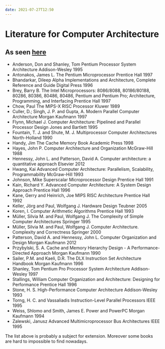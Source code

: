 ```yaml
---
date: 2021-07-27T12:50
---
```


# Literature for Computer Architecture

## As seen [here](https://www.infomath-bib.de/tmp/vorlesungen/info-core_computer-architecture.html)

* Anderson, Don and Shanley, Tom Pentium Processor System Architecture Addison-Wesley 1995
* Antonakos, James L. The Pentium Microprocessor Prentice Hall 1997
* Bhandarkar, Dileep Alpha Implementations and Architecture, Complete Reference and Guide Digital Press 1996
* Brey, Barry B. The Intel Microprocessors: 8086/8088, 80186/80188, 80286, 80386, 80486, 80486, Pentium and Pentium Pro; Architecture, Programming, and Interfacing Prentice Hall 1997
* Chow, Paul The MIPS-X RISC Processor Kluwer 1989
* Culler, D.; Singh, J. P. and Gupta, A. Modern Parallel Computer Architecture Morgan Kaufmann 1997
* Flynn, Michael J. Computer Architecture: Pipelined and Parallel Processor Design Jones and Bartlett 1995
* Fountain, T. J. and Shute, M. J. Multiprocessor Computer Architectures North-Holland 1990
* Handy, Jim The Cache Memory Book Academic Press 1998
* Hayes, John P. Computer Architecture and Organization McGraw-Hill 1988
* Hennessy, John L. and Patterson, David A. Computer architecture: a quantitative approach Elsevier 2012
* Hwang, Kai Advanced Computer Architecture: Parallelism, Scalability, Programmability McGraw-Hill 1993
* Johnson, Mike Superscalar Microprocessor Design Prentice Hall 1991
* Kain, Richard Y. Advanced Computer Architecture: A System Design Approach Prentice Hall 1996
* Kane, Gerry and Heinrich, Joe MIPS RISC Architecture Prentice Hall 1992
* Keller, Jörg and Paul, Wolfgang J. Hardware Design Teubner 2005
* Koren, I. Computer Arithmetic Algorithms Prentice Hall 1993
* Müller, Silvia M. and Paul, Wolfgang J. The Complexity of Simple Computer Architectures Springer 1995
* Müller, Silvia M. and Paul, Wolfgang J. Computer Architecture. Complexity and Correctness Springer 2000
* Patterson, David A. and Hennessy, John L. Computer Organization and Design Morgan Kaufmann 2012
* Przybylski, S. A. Cache and Memory Hierarchy Design - A Performance-Directed Approach Morgan Kaufmann 1990
* Sailer, P.M. and Kaeli, D.R. The DLX Instruction Set Architecture Handbook Morgan Kaufmann 1996
* Shanley, Tom Pentium Pro Processor System Architecture Addison-Wesley 1997
* Stallings, William Computer Organization and Architecture: Designing for Performance Prentice Hall 1996
* Stone, H. S. High-Performance Computer Architecture Addison-Wesley 1993
* Torng, H. C. and Vassaliadis Instruction-Level Parallel Processors IEEE 1995
* Weiss, Shlomo and Smith, James E. Power and PowerPC Morgan Kaufmann 1994
* Zalewski, Janusz Advanced Multimicroprocessor Bus Architectures IEEE 1995

The list above is probably a subject for extension. Moreover some books are hard to impossible to find nowadays.

